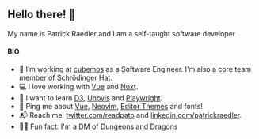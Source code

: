## Hello there! 👋

My name is Patrick Raedler and I am a self-taught software developer

#### BIO
- 🏢 I’m working at [cubemos](https://cubemos.com/) as a Software Engineer. I'm also a core team member of [Schrödinger Hat](https://www.schrodinger-hat.it/).
- 💻 I love working with [Vue](https://vuejs.org/) and [Nuxt](https://v3.nuxtjs.org/).
- 🌱 I want to learn [D3](https://d3js.org/), [Unovis](https://unovis.dev/) and [Playwright](https://playwright.dev/).
- 💬 Ping me about [Vue](https://vuejs.org/), [Neovim](https://neovim.io/), [Editor Themes](https://vimcolorschemes.com/) and fonts!
- 📬 Reach me: [twitter.com/readpato](https://twitter.com/readpato) and [linkedin.com/patrickraedler](https://www.linkedin.com/in/patrickraedler/).
- 🧙‍♂️ Fun fact: I'm a DM of Dungeons and Dragons
